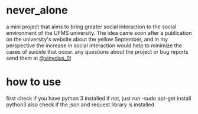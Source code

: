 # never_alone
a mini project that aims to bring greater social interaction to the social environment of the UFMS university.
The idea came soon after a publication on the university's website about the yellow September, and in my perspective the increase in social interaction would help to minimize the cases of suicide that occur.
any questions about the project or bug reports send them at [@vinycius_0l](https://www.instagram.com/vinycius_0l/)

# how to use
first check if you have python 3 installed
if not, just run -sudo apt-get install python3
also check if the json and request library is installed